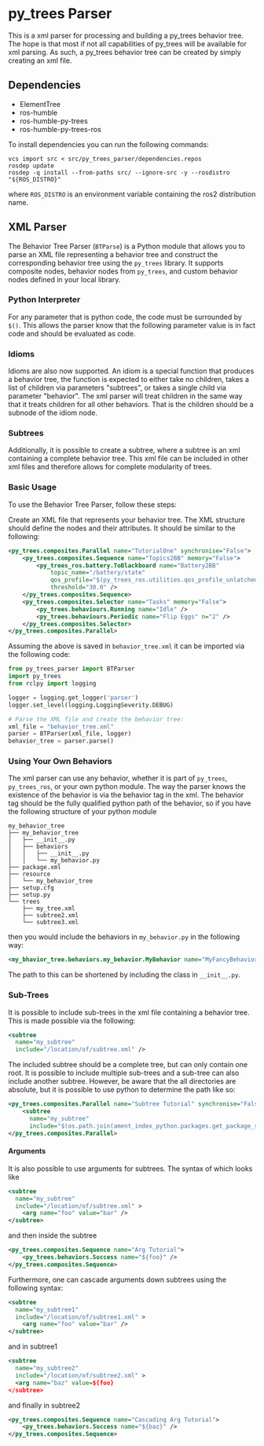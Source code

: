 # py_trees Parser

This is a xml parser for processing and building a py_trees behavior tree. The
hope is that most if not all capabilities of py_trees will be available for xml
parsing. As such, a py_trees behavior tree can be created by simply creating an
xml file.

## Dependencies

- ElementTree
- ros-humble
- ros-humble-py-trees
- ros-humble-py-trees-ros

To install dependencies you can run the following commands:

```shell
vcs import src < src/py_trees_parser/dependencies.repos
rosdep update
rosdep -q install --from-paths src/ --ignore-src -y --rosdistro "${ROS_DISTRO}"
```

where `ROS_DISTRO` is an environment variable containing the ros2 distribution
name.

## XML Parser

The Behavior Tree Parser (`BTParse`) is a Python module that allows you to
parse an XML file representing a behavior tree and construct the corresponding
behavior tree using the `py_trees` library. It supports composite nodes, behavior
nodes from `py_trees`, and custom behavior nodes defined in your local library.

### Python Interpreter

For any parameter that is python code, the code must be surrounded by `$()`.
This allows the parser know that the following parameter value is in fact code
and should be evaluated as code.

### Idioms

Idioms are also now supported. An idiom is a special function that produces
a behavior tree, the function is expected to either take no children, takes
a list of children via parameters "subtrees", or takes a single
child via parameter "behavior". The xml parser will treat children in the
same way that it treats children for all other behaviors. That is the
children should be a subnode of the idiom node.

### Subtrees

Additionally, it is possible to create a subtree, where a subtree is an xml
containing a complete behavior tree. This xml file can be included in other xml
files and therefore allows for complete modularity of trees.

### Basic Usage

To use the Behavior Tree Parser, follow these steps:

Create an XML file that represents your behavior tree. The XML structure should
define the nodes and their attributes. It should be similar to the following:

```xml
<py_trees.composites.Parallel name="TutorialOne" synchronise="False">
    <py_trees.composites.Sequence name="Topics2BB" memory="False">
        <py_trees_ros.battery.ToBlackboard name="Battery2BB"
            topic_name="/battery/state"
            qos_profile="$(py_trees_ros.utilities.qos_profile_unlatched())"
            threshold="30.0" />
    </py_trees.composites.Sequence>
    <py_trees.composites.Selector name="Tasks" memory="False">
        <py_trees.behaviours.Running name="Idle" />
        <py_trees.behaviours.Periodic name="Flip Eggs" n="2" />
    </py_trees.composites.Selector>
</py_trees.composites.Parallel>
```

Assuming the above is saved in `behavior_tree.xml` it can be imported via the
following code:

```python
from py_trees_parser import BTParser
import py_trees
from rclpy import logging

logger = logging.get_logger('parser')
logger.set_level(logging.LoggingSeverity.DEBUG)

# Parse the XML file and create the behavior tree:
xml_file = "behavior_tree.xml"
parser = BTParser(xml_file, logger)
behavior_tree = parser.parse()
```

### Using Your Own Behaviors

The xml parser can use any behavior, whether it is part of `py_trees`, `py_trees_ros`,
or your own python module. The way the parser knows the existence of
the behavior is via the behavior tag in the xml. The behavior tag should be the fully
qualified python path of the behavior, so if you have the following structure of your
python module

```
my_behavior_tree
├── my_behavior_tree
│   ├── __init__.py
│   ├── behaviors
│   │   ├── __init__.py
│   │   └── my_behavior.py
├── package.xml
├── resource
│   └── my_behavior_tree
├── setup.cfg
├── setup.py
└── trees
    ├── my_tree.xml
    ├── subtree2.xml
    └── subtree3.xml
```

then you would include the behaviors in `my_behavior.py` in the following way:

```xml
<my_bhavior_tree.behaviors.my_behavior.MyBehavior name="MyFancyBehavior">
```

The path to this can be shortened by including the class in `__init__.py`.


### Sub-Trees

It is possible to include sub-trees in the xml file containing a behavior tree.
This is made possible via the following:

```xml
<subtree
  name="my_subtree"
  include="/location/of/subtree.xml" />
```

The included subtree should be a complete tree, but can only contain one root.
It is possible to include multiple sub-trees and a sub-tree can also include
another subtree. However, be aware that the all directories are absolute, but it
is possible to use python to determine the path like so:

```xml
<py_trees.composites.Parallel name="Subtree Tutorial" synchronise="False">
    <subtree
      name="my_subtree"
      include="$(os.path.join(ament_index_python.packages.get_package_share_directory('my_package'), 'tree', 'subtree.xml'))" />
</py_trees.composites.Parallel>
```
#### Arguments

It is also possible to use arguments for subtrees. The syntax of which looks like

```xml
<subtree
  name="my_subtree"
  include="/location/of/subtree.xml" >
    <arg name="foo" value="bar" />
</subtree>
```

and then inside the subtree

```xml
<py_trees.composites.Sequence name="Arg Tutorial">
    <py_trees.behaviors.Success name="${foo}" />
</py_trees.composites.Sequence>
```

Furthermore, one can cascade arguments down subtrees using the following syntax:

```xml
<subtree
  name="my_subtree1"
  include="/location/of/subtree1.xml" >
    <arg name="foo" value="bar" />
</subtree>
```

and in subtree1

```xml
<subtree
  name="my_subtree2"
  include="/location/of/subtree2.xml" >
  <arg name="baz" value=${foo}
</subtree>
```

and finally in subtree2

```xml
<py_trees.composites.Sequence name="Cascading Arg Tutorial">
    <py_trees.behaviors.Success name="${baz}" />
</py_trees.composites.Sequence>
```
